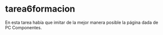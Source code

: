 # tarea6formacion
En esta tarea había que imitar de la mejor manera posible la página dada de PC Componentes.
